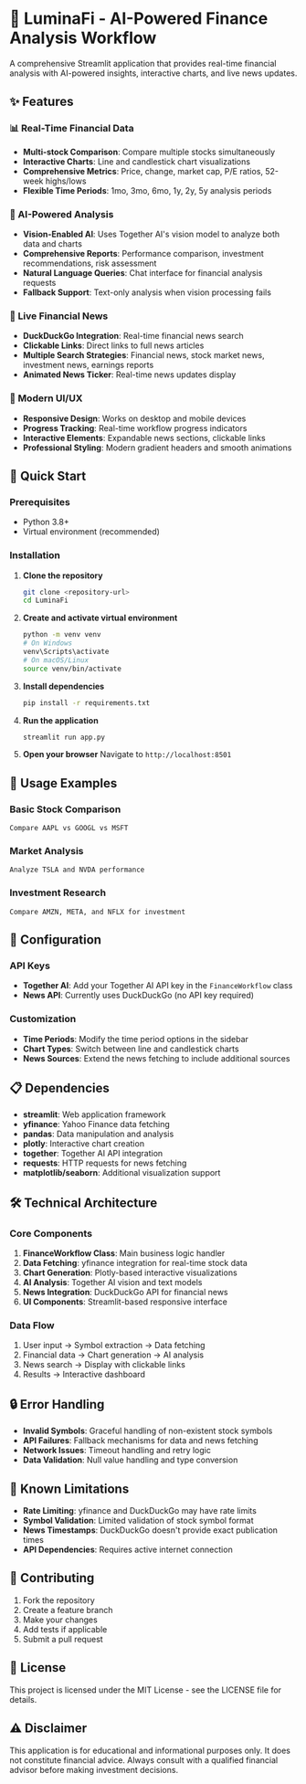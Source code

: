 # 🤖 LuminaFi - AI-Powered Finance Analysis Workflow

A comprehensive Streamlit application that provides real-time financial analysis with AI-powered insights, interactive charts, and live news updates.

## ✨ Features

### 📊 Real-Time Financial Data
- **Multi-stock Comparison**: Compare multiple stocks simultaneously
- **Interactive Charts**: Line and candlestick chart visualizations
- **Comprehensive Metrics**: Price, change, market cap, P/E ratios, 52-week highs/lows
- **Flexible Time Periods**: 1mo, 3mo, 6mo, 1y, 2y, 5y analysis periods

### 🤖 AI-Powered Analysis
- **Vision-Enabled AI**: Uses Together AI's vision model to analyze both data and charts
- **Comprehensive Reports**: Performance comparison, investment recommendations, risk assessment
- **Natural Language Queries**: Chat interface for financial analysis requests
- **Fallback Support**: Text-only analysis when vision processing fails

### 📰 Live Financial News
- **DuckDuckGo Integration**: Real-time financial news search
- **Clickable Links**: Direct links to full news articles
- **Multiple Search Strategies**: Financial news, stock market news, investment news, earnings reports
- **Animated News Ticker**: Real-time news updates display

### 🎨 Modern UI/UX
- **Responsive Design**: Works on desktop and mobile devices
- **Progress Tracking**: Real-time workflow progress indicators
- **Interactive Elements**: Expandable news sections, clickable links
- **Professional Styling**: Modern gradient headers and smooth animations

## 🚀 Quick Start

### Prerequisites
- Python 3.8+
- Virtual environment (recommended)

### Installation

1. **Clone the repository**
   ```bash
   git clone <repository-url>
   cd LuminaFi
   ```

2. **Create and activate virtual environment**
   ```bash
   python -m venv venv
   # On Windows
   venv\Scripts\activate
   # On macOS/Linux
   source venv/bin/activate
   ```

3. **Install dependencies**
   ```bash
   pip install -r requirements.txt
   ```

4. **Run the application**
   ```bash
   streamlit run app.py
   ```

5. **Open your browser**
   Navigate to `http://localhost:8501`

## 💬 Usage Examples

### Basic Stock Comparison
```
Compare AAPL vs GOOGL vs MSFT
```

### Market Analysis
```
Analyze TSLA and NVDA performance
```

### Investment Research
```
Compare AMZN, META, and NFLX for investment
```

## 🔧 Configuration

### API Keys
- **Together AI**: Add your Together AI API key in the `FinanceWorkflow` class
- **News API**: Currently uses DuckDuckGo (no API key required)

### Customization
- **Time Periods**: Modify the time period options in the sidebar
- **Chart Types**: Switch between line and candlestick charts
- **News Sources**: Extend the news fetching to include additional sources

## 📋 Dependencies

- **streamlit**: Web application framework
- **yfinance**: Yahoo Finance data fetching
- **pandas**: Data manipulation and analysis
- **plotly**: Interactive chart creation
- **together**: Together AI API integration
- **requests**: HTTP requests for news fetching
- **matplotlib/seaborn**: Additional visualization support

## 🛠️ Technical Architecture

### Core Components
1. **FinanceWorkflow Class**: Main business logic handler
2. **Data Fetching**: yfinance integration for real-time stock data
3. **Chart Generation**: Plotly-based interactive visualizations
4. **AI Analysis**: Together AI vision and text models
5. **News Integration**: DuckDuckGo API for financial news
6. **UI Components**: Streamlit-based responsive interface

### Data Flow
1. User input → Symbol extraction → Data fetching
2. Financial data → Chart generation → AI analysis
3. News search → Display with clickable links
4. Results → Interactive dashboard

## 🔒 Error Handling

- **Invalid Symbols**: Graceful handling of non-existent stock symbols
- **API Failures**: Fallback mechanisms for data and news fetching
- **Network Issues**: Timeout handling and retry logic
- **Data Validation**: Null value handling and type conversion

## 🚧 Known Limitations

- **Rate Limiting**: yfinance and DuckDuckGo may have rate limits
- **Symbol Validation**: Limited validation of stock symbol format
- **News Timestamps**: DuckDuckGo doesn't provide exact publication times
- **API Dependencies**: Requires active internet connection

## 🤝 Contributing

1. Fork the repository
2. Create a feature branch
3. Make your changes
4. Add tests if applicable
5. Submit a pull request

## 📄 License

This project is licensed under the MIT License - see the LICENSE file for details.

## ⚠️ Disclaimer

This application is for educational and informational purposes only. It does not constitute financial advice. Always consult with a qualified financial advisor before making investment decisions.
